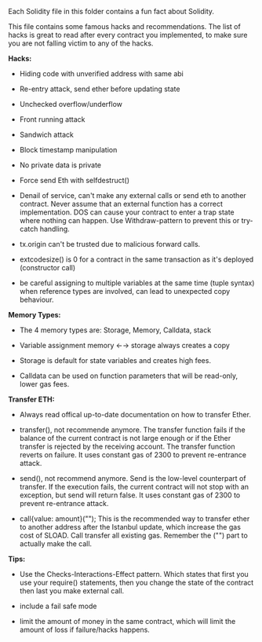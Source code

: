 Each Solidity file in this folder contains a fun fact about Solidity.


This file contains some famous hacks and recommendations.
The list of hacks is great to read after every contract you implemented, to make sure you are not falling victim to any of the hacks.


__Hacks:__
- Hiding code with unverified address with same abi
	
- Re-entry attack, send ether before updating state
	
- Unchecked overflow/underflow

- Front running attack

- Sandwich attack

- Block timestamp manipulation

- No private data is private

- Force send Eth with selfdestruct()

- Denail of service, can't make any external calls or send eth to another contract.
  Never assume that an external function has a correct implementation.
  DOS can cause your contract to enter a trap state where nothing can happen.
  Use Withdraw-pattern to prevent this or try-catch handling.

- tx.origin can't be trusted due to malicious forward calls.

- extcodesize() is 0 for a contract in the same transaction as it's deployed (constructor call)

- be careful assigning to multiple variables at the same time (tuple syntax) when reference types are involved, can lead to unexpected copy behaviour.

	

__Memory Types:__
	
- The 4 memory types are: Storage, Memory, Calldata, stack
	
- Variable assignment  memory ←→ storage always creates a copy
	
- Storage is default for state variables and creates high fees.
	
- Calldata can be used on function parameters that will be read-only, lower gas fees.


__Transfer ETH:__  
- Always read offical up-to-date documentation on how to transfer Ether.

- transfer(), not recommende anymore.
  The transfer function fails if the balance of the current contract is not large enough 
  or if the Ether transfer is rejected by the receiving account. 
  The transfer function reverts on failure.
  It uses constant gas of 2300 to prevent re-entrance attack.

- send(), not recommend anymore.
  Send is the low-level counterpart of transfer. 
  If the execution fails, the current contract will not stop with an exception, but send will return false.
  It uses constant gas of 2300 to prevent re-entrance attack.

- call{value: amount}("");
  This is the recommended way to transfer ether to another address after the Istanbul update, which increase the gas cost of SLOAD.
  Call transfer all existing gas.
  Remember the ("") part to actually make the call.


__Tips:__
	
- Use the Checks-Interactions-Effect pattern. 
  Which states that first you use your require() statements, then you change the state of the contract then last you make external call.
	
- include a fail safe mode
	
- limit the amount of money in the same contract, which will limit the amount of loss if failure/hacks happens.



